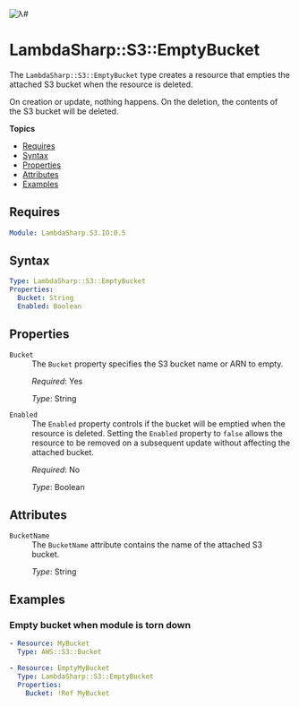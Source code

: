 ![λ#](LambdaSharp_v2_small.png)

# LambdaSharp::S3::EmptyBucket

The `LambdaSharp::S3::EmptyBucket` type creates a resource that empties the attached S3 bucket when the resource is deleted.

On creation or update, nothing happens. On the deletion, the contents of the S3 bucket will be deleted.

__Topics__
* [Requires](#requires)
* [Syntax](#syntax)
* [Properties](#properties)
* [Attributes](#attributes)
* [Examples](#examples)

## Requires

```yaml
Module: LambdaSharp.S3.IO:0.5
```

## Syntax

```yaml
Type: LambdaSharp::S3::EmptyBucket
Properties:
  Bucket: String
  Enabled: Boolean
```

## Properties

<dl>

<dt><code>Bucket</code></dt>
<dd>
The <code>Bucket</code> property specifies the S3 bucket name or ARN to empty.

<i>Required</i>: Yes

<i>Type</i>: String
</dd>

<dt><code>Enabled</code></dt>
<dd>
The <code>Enabled</code> property controls if the bucket will be emptied when the resource is deleted. Setting the <code>Enabled</code> property to <code>false</code> allows the resource to be removed on a subsequent update without affecting the attached bucket.

<i>Required</i>: No

<i>Type</i>: Boolean
</dd>

</dl>

## Attributes

<dl>

<dt><code>BucketName</code></dt>
<dd>
The <code>BucketName</code> attribute contains the name of the attached S3 bucket.

<i>Type</i>: String
</dd>

</dl>

## Examples

### Empty bucket when module is torn down

```yaml
- Resource: MyBucket
  Type: AWS::S3::Bucket

- Resource: EmptyMyBucket
  Type: LambdaSharp::S3::EmptyBucket
  Properties:
    Bucket: !Ref MyBucket
```
